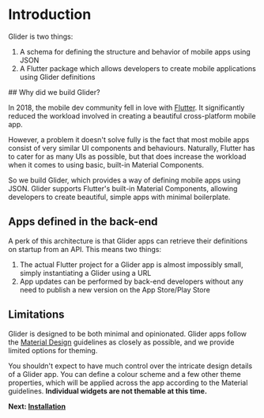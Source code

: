 # Introduction

Glider is two things:

1. A schema for defining the structure and behavior of mobile apps using JSON
2. A Flutter package which allows developers to create mobile applications using Glider definitions

## Why did we build Glider?

In 2018, the mobile dev community fell in love with [Flutter](https://flutter.io/). It significantly reduced the workload involved in creating a beautiful cross-platform mobile app.

However, a problem it doesn't solve fully is the fact that most mobile apps consist of very similar UI components and behaviours. Naturally, Flutter has to cater for as many UIs as possible, but that does increase the workload when it comes to using basic, built-in Material Components.

So we build Glider, which provides a way of defining mobile apps using JSON. Glider supports Flutter's built-in Material Components, allowing developers to create beautiful, simple apps with minimal boilerplate.

## Apps defined in the back-end

A perk of this architecture is that Glider apps can retrieve their definitions on startup from an API. This means two things:

1. The actual Flutter project for a Glider app is almost impossibly small, simply instantiating a Glider using a URL
2. App updates can be performed by back-end developers without any need to publish a new version on the App Store/Play Store

## Limitations

Glider is designed to be both minimal and opinionated. Glider apps follow the [Material Design](https://material.io/) guidelines as closely as possible, and we provide limited options for theming.

You shouldn't expect to have much control over the intricate design details of a Glider app. You can define a colour scheme and a few other theme properties, which will be applied across the app according to the Material guidelines. **Individual widgets are not themable at this time.**

**Next: [Installation](installation.md)**
